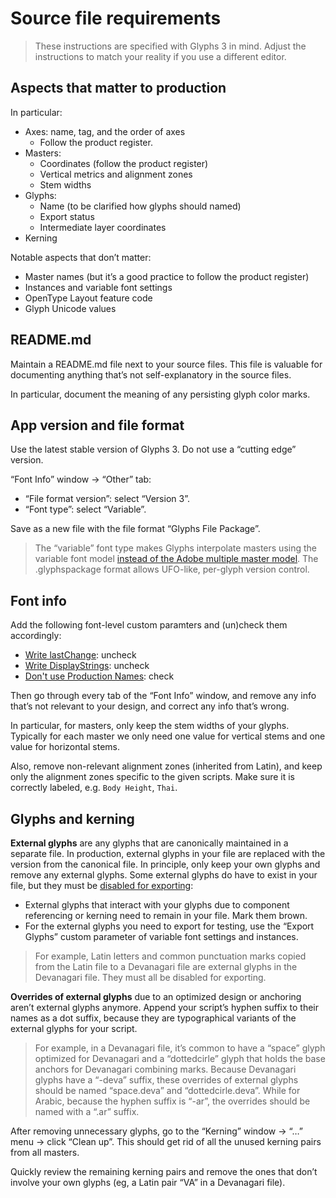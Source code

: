 # Source file requirements

> These instructions are specified with Glyphs 3 in mind. Adjust the instructions to match your reality if you use a different editor.

## Aspects that matter to production

In particular:

- Axes: name, tag, and the order of axes
  - Follow the product register.
- Masters:
  - Coordinates (follow the product register)
  - Vertical metrics and alignment zones
  - Stem widths
- Glyphs:
  - Name (to be clarified how glyphs should named)
  - Export status
  - Intermediate layer coordinates
- Kerning

Notable aspects that don’t matter:

- Master names (but it’s a good practice to follow the product register)
- Instances and variable font settings
- OpenType Layout feature code
- Glyph Unicode values

## README.md

Maintain a README.md file next to your source files. This file is valuable for documenting anything that’s not self-explanatory in the source files.

In particular, document the meaning of any persisting glyph color marks.

## App version and file format

Use the latest stable version of Glyphs 3. Do not use a “cutting edge” version.

“Font Info” window → “Other” tab:

- “File format version”: select “Version 3”.
- “Font type”: select “Variable”.

Save as a new file with the file format “Glyphs File Package”.

> The “variable” font type makes Glyphs interpolate masters using the variable font model [instead of the Adobe multiple master model](https://handbook.glyphsapp.com/other-settings/#font-type). The .glyphspackage format allows UFO-like, per-glyph version control.

## Font info

Add the following font-level custom paramters and (un)check them accordingly:

- [Write lastChange](https://handbook.glyphsapp.com/custom-parameter-descriptions/#custom-parameter/Write-lastChange): uncheck
- [Write DisplayStrings](https://handbook.glyphsapp.com/custom-parameter-descriptions/#custom-parameter/Write-DisplayStrings): uncheck
- [Don't use Production Names](https://handbook.glyphsapp.com/custom-parameter-descriptions/#custom-parameter/Don't-use-Production-Names): check

Then go through every tab of the “Font Info” window, and remove any info that’s not relevant to your design, and correct any info that’s wrong.

In particular, for masters, only keep the stem widths of your glyphs. Typically for each master we only need one value for vertical stems and one value for horizontal stems.

Also, remove non-relevant alignment zones (inherited from Latin), and keep only the alignment zones specific to the given scripts. Make sure it is correctly labeled, e.g. `Body Height`, `Thai`.

## Glyphs and kerning

**External glyphs** are any glyphs that are canonically maintained in a separate file. In production, external glyphs in your file are replaced with the version from the canonical file. In principle, only keep your own glyphs and remove any external glyphs. Some external glyphs do have to exist in your file, but they must be [disabled for exporting](https://handbook.glyphsapp.com/glyph/#glyph/exports):

- External glyphs that interact with your glyphs due to component referencing or kerning need to remain in your file. Mark them brown.
- For the external glyphs you need to export for testing, use the “Export Glyphs” custom parameter of variable font settings and instances.

> For example, Latin letters and common punctuation marks copied from the Latin file to a Devanagari file are external glyphs in the Devanagari file. They must all be disabled for exporting.

**Overrides of external glyphs** due to an optimized design or anchoring aren’t external glyphs anymore. Append your script’s hyphen suffix to their names as a dot suffix, because they are typographical variants of the external glyphs for your script.

> For example, in a Devanagari file, it’s common to have a “space” glyph optimized for Devanagari and a “dottedcirle” glyph that holds the base anchors for Devanagari combining marks. Because Devanagari glyphs have a “-deva” suffix, these overrides of external glyphs should be named “space.deva” and “dottedcirle.deva”. While for Arabic, because the hyphen suffix is “-ar”, the overrides should be named with a “.ar” suffix.

After removing unnecessary glyphs, go to the “Kerning” window → “…” menu → click “Clean up”. This should get rid of all the unused kerning pairs from all masters.

Quickly review the remaining kerning pairs and remove the ones that don’t involve your own glyphs (eg, a Latin pair “VA” in a Devanagari file).
